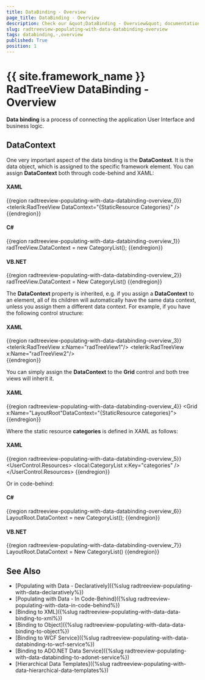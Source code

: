 ```yaml
---
title: DataBinding - Overview
page_title: DataBinding - Overview
description: Check our &quot;DataBinding - Overview&quot; documentation article for the RadTreeView {{ site.framework_name }} control.
slug: radtreeview-populating-with-data-databinding-overview
tags: databinding,-,overview
published: True
position: 1
---
```


# {{ site.framework_name }} RadTreeView DataBinding - Overview

__Data binding__ is a process of connecting the application User Interface and business logic.

## DataContext 

One very important aspect of the data binding is the __DataContext__. It is the data object, which is assigned to the specific framework element. You can assign __DataContext__ both through code-behind and XAML: 

#### __XAML__

{{region radtreeview-populating-with-data-databinding-overview_0}}
	<telerik:RadTreeView DataContext="{StaticResource Categories}" />
	{{endregion}}

#### __C#__

{{region radtreeview-populating-with-data-databinding-overview_1}}
	radTreeView.DataContext = new CategoryList();
	{{endregion}}

#### __VB.NET__

{{region radtreeview-populating-with-data-databinding-overview_2}}
	radTreeView.DataContext = New CategoryList()
	{{endregion}}

The __DataContext__ property is inherited, e.g. if you assign a __DataContext__ to an element, all of its children will automatically have the same data context, unless you assign them a different data context. For example, if you have the following control structure: 

#### __XAML__

{{region radtreeview-populating-with-data-databinding-overview_3}}
	<Grid x:Name="LayoutRoot">
	    <telerik:RadTreeView x:Name="radTreeView1"/>
	    <telerik:RadTreeView x:Name="radTreeView2"/>      
	</Grid>
	{{endregion}}
	
You can simply assign the __DataContext__ to the __Grid__ control and both tree views will inherit it.

#### __XAML__

{{region radtreeview-populating-with-data-databinding-overview_4}}
	<Grid x:Name="LayoutRoot"DataContext="{StaticResource categories}">
	{{endregion}}
	
Where the static resource __categories__ is defined in XAML as follows: 

#### __XAML__

{{region radtreeview-populating-with-data-databinding-overview_5}}
	<UserControl.Resources>
	  <local:CategoryList x:Key="categories" />
	</UserControl.Resources>
	{{endregion}}
	
Or in code-behind: 

#### __C#__

{{region radtreeview-populating-with-data-databinding-overview_6}}
	LayoutRoot.DataContext = new CategoryList();
	{{endregion}}
	
#### __VB.NET__

{{region radtreeview-populating-with-data-databinding-overview_7}}
	LayoutRoot.DataContext = New CategoryList()
	{{endregion}}

## See Also
 * [Populating with Data - Declaratively]({%slug radtreeview-populating-with-data-declaratively%})
 * [Populating with Data - In Code-Behind]({%slug radtreeview-populating-with-data-in-code-behind%})
 * [Binding to XML]({%slug radtreeview-populating-with-data-data-binding-to-xml%})
 * [Binding to Object]({%slug radtreeview-populating-with-data-data-binding-to-object%})
 * [Binding to WCF Service]({%slug radtreeview-populating-with-data-databinding-to-wcf-service%})
 * [Binding to ADO.NET Data Service]({%slug radtreeview-populating-with-data-databinding-to-adonet-service%})
 * [Hierarchical Data Templates]({%slug radtreeview-populating-with-data-hierarchical-data-templates%})